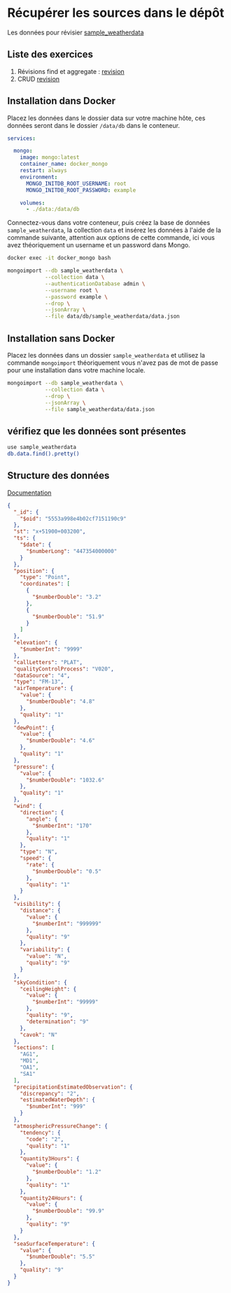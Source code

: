 # Récupérer les sources dans le dépôt

Les données pour révisier [sample_weatherdata](./work/mongodb-sample-databases/sample_weatherdata/data.json)

## Liste des exercices 

1. Révisions find et aggregate : [revision](./Revisions/Exercices_find_aggregate.md)
2. CRUD [revision](./Revisions/Exercices_CRUD.md)

## Installation dans Docker 

Placez les données dans le dossier data sur votre machine hôte, ces données seront dans le dossier `/data/db` dans le conteneur.

```yaml
services:

  mongo:
    image: mongo:latest
    container_name: docker_mongo
    restart: always
    environment:
      MONGO_INITDB_ROOT_USERNAME: root
      MONGO_INITDB_ROOT_PASSWORD: example

    volumes: 
      - ./data:/data/db

```

Connectez-vous dans votre conteneur, puis créez la base de données `sample_weatherdata`, la collection `data` et insérez les données à l'aide de la commande suivante, attention aux options de cette commande, ici vous avez théoriquement un username et un password dans Mongo.

```bash
docker exec -it docker_mongo bash

mongoimport --db sample_weatherdata \
            --collection data \
            --authenticationDatabase admin \
            --username root \
            --password example \
            --drop \
            --jsonArray \
            --file data/db/sample_weatherdata/data.json
```

## Installation sans Docker 

Placez les données dans un dossier `sample_weatherdata` et utilisez la commande `mongoimport` théoriquement vous n'avez pas de mot de passe pour une installation dans votre machine locale.

```bash
mongoimport --db sample_weatherdata \
            --collection data \
            --drop \
            --jsonArray \
            --file sample_weatherdata/data.json
```

## vérifiez que les données sont présentes

```bash
use sample_weatherdata
db.data.find().pretty()
```

## Structure des données

[Documentation](./DOC.md)

```json
{
  "_id": {
    "$oid": "5553a998e4b02cf7151190c9"
  },
  "st": "x+51900+003200",
  "ts": {
    "$date": {
      "$numberLong": "447354000000"
    }
  },
  "position": {
    "type": "Point",
    "coordinates": [
      {
        "$numberDouble": "3.2"
      },
      {
        "$numberDouble": "51.9"
      }
    ]
  },
  "elevation": {
    "$numberInt": "9999"
  },
  "callLetters": "PLAT",
  "qualityControlProcess": "V020",
  "dataSource": "4",
  "type": "FM-13",
  "airTemperature": {
    "value": {
      "$numberDouble": "4.8"
    },
    "quality": "1"
  },
  "dewPoint": {
    "value": {
      "$numberDouble": "4.6"
    },
    "quality": "1"
  },
  "pressure": {
    "value": {
      "$numberDouble": "1032.6"
    },
    "quality": "1"
  },
  "wind": {
    "direction": {
      "angle": {
        "$numberInt": "170"
      },
      "quality": "1"
    },
    "type": "N",
    "speed": {
      "rate": {
        "$numberDouble": "0.5"
      },
      "quality": "1"
    }
  },
  "visibility": {
    "distance": {
      "value": {
        "$numberInt": "999999"
      },
      "quality": "9"
    },
    "variability": {
      "value": "N",
      "quality": "9"
    }
  },
  "skyCondition": {
    "ceilingHeight": {
      "value": {
        "$numberInt": "99999"
      },
      "quality": "9",
      "determination": "9"
    },
    "cavok": "N"
  },
  "sections": [
    "AG1",
    "MD1",
    "OA1",
    "SA1"
  ],
  "precipitationEstimatedObservation": {
    "discrepancy": "2",
    "estimatedWaterDepth": {
      "$numberInt": "999"
    }
  },
  "atmosphericPressureChange": {
    "tendency": {
      "code": "2",
      "quality": "1"
    },
    "quantity3Hours": {
      "value": {
        "$numberDouble": "1.2"
      },
      "quality": "1"
    },
    "quantity24Hours": {
      "value": {
        "$numberDouble": "99.9"
      },
      "quality": "9"
    }
  },
  "seaSurfaceTemperature": {
    "value": {
      "$numberDouble": "5.5"
    },
    "quality": "9"
  }
}
```
